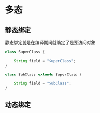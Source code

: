 # 多态

## 静态绑定

静态绑定就是在编译期间就确定了是要访问对象

```java
class SuperClass {

    String field = "SuperClass";
}

class SubClass extends SuperClass {

    String field = "SubClass";
}
```

## 动态绑定